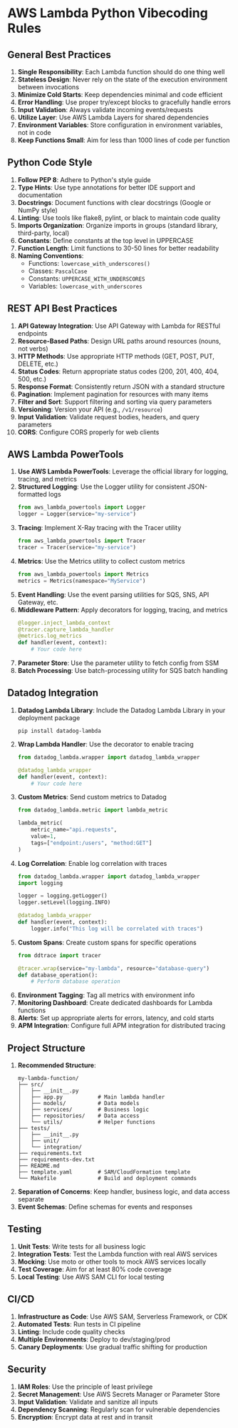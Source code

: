 # AWS Lambda Python Vibecoding Rules

## General Best Practices

1. **Single Responsibility**: Each Lambda function should do one thing well
2. **Stateless Design**: Never rely on the state of the execution environment between invocations
3. **Minimize Cold Starts**: Keep dependencies minimal and code efficient
4. **Error Handling**: Use proper try/except blocks to gracefully handle errors
5. **Input Validation**: Always validate incoming events/requests
6. **Utilize Layer**: Use AWS Lambda Layers for shared dependencies
7. **Environment Variables**: Store configuration in environment variables, not in code
8. **Keep Functions Small**: Aim for less than 1000 lines of code per function

## Python Code Style

1. **Follow PEP 8**: Adhere to Python's style guide
2. **Type Hints**: Use type annotations for better IDE support and documentation
3. **Docstrings**: Document functions with clear docstrings (Google or NumPy style)
4. **Linting**: Use tools like flake8, pylint, or black to maintain code quality
5. **Imports Organization**: Organize imports in groups (standard library, third-party, local)
6. **Constants**: Define constants at the top level in UPPERCASE
7. **Function Length**: Limit functions to 30-50 lines for better readability
8. **Naming Conventions**:
   - Functions: `lowercase_with_underscores()`
   - Classes: `PascalCase`
   - Constants: `UPPERCASE_WITH_UNDERSCORES`
   - Variables: `lowercase_with_underscores`

## REST API Best Practices

1. **API Gateway Integration**: Use API Gateway with Lambda for RESTful endpoints
2. **Resource-Based Paths**: Design URL paths around resources (nouns, not verbs)
3. **HTTP Methods**: Use appropriate HTTP methods (GET, POST, PUT, DELETE, etc.)
4. **Status Codes**: Return appropriate status codes (200, 201, 400, 404, 500, etc.)
5. **Response Format**: Consistently return JSON with a standard structure
6. **Pagination**: Implement pagination for resources with many items
7. **Filter and Sort**: Support filtering and sorting via query parameters
8. **Versioning**: Version your API (e.g., `/v1/resource`)
9. **Input Validation**: Validate request bodies, headers, and query parameters
10. **CORS**: Configure CORS properly for web clients

## AWS Lambda PowerTools

1. **Use AWS Lambda PowerTools**: Leverage the official library for logging, tracing, and metrics
2. **Structured Logging**: Use the Logger utility for consistent JSON-formatted logs
   ```python
   from aws_lambda_powertools import Logger
   logger = Logger(service="my-service")
   ```
3. **Tracing**: Implement X-Ray tracing with the Tracer utility
   ```python
   from aws_lambda_powertools import Tracer
   tracer = Tracer(service="my-service")
   ```
4. **Metrics**: Use the Metrics utility to collect custom metrics
   ```python
   from aws_lambda_powertools import Metrics
   metrics = Metrics(namespace="MyService")
   ```
5. **Event Handling**: Use the event parsing utilities for SQS, SNS, API Gateway, etc.
6. **Middleware Pattern**: Apply decorators for logging, tracing, and metrics
   ```python
   @logger.inject_lambda_context
   @tracer.capture_lambda_handler
   @metrics.log_metrics
   def handler(event, context):
       # Your code here
   ```
7. **Parameter Store**: Use the parameter utility to fetch config from SSM
8. **Batch Processing**: Use batch-processing utility for SQS batch handling

## Datadog Integration

1. **Datadog Lambda Library**: Include the Datadog Lambda Library in your deployment package
   ```
   pip install datadog-lambda
   ```
2. **Wrap Lambda Handler**: Use the decorator to enable tracing
   ```python
   from datadog_lambda.wrapper import datadog_lambda_wrapper
   
   @datadog_lambda_wrapper
   def handler(event, context):
       # Your code here
   ```
3. **Custom Metrics**: Send custom metrics to Datadog
   ```python
   from datadog_lambda.metric import lambda_metric
   
   lambda_metric(
       metric_name="api.requests",
       value=1,
       tags=["endpoint:/users", "method:GET"]
   )
   ```
4. **Log Correlation**: Enable log correlation with traces
   ```python
   from datadog_lambda.wrapper import datadog_lambda_wrapper
   import logging
   
   logger = logging.getLogger()
   logger.setLevel(logging.INFO)
   
   @datadog_lambda_wrapper
   def handler(event, context):
       logger.info("This log will be correlated with traces")
   ```
5. **Custom Spans**: Create custom spans for specific operations
   ```python
   from ddtrace import tracer
   
   @tracer.wrap(service="my-lambda", resource="database-query")
   def database_operation():
       # Perform database operation
   ```
6. **Environment Tagging**: Tag all metrics with environment info
7. **Monitoring Dashboard**: Create dedicated dashboards for Lambda functions
8. **Alerts**: Set up appropriate alerts for errors, latency, and cold starts
9. **APM Integration**: Configure full APM integration for distributed tracing

## Project Structure

1. **Recommended Structure**:
   ```
   my-lambda-function/
   ├── src/
   │   ├── __init__.py
   │   ├── app.py           # Main lambda handler
   │   ├── models/          # Data models
   │   ├── services/        # Business logic
   │   ├── repositories/    # Data access
   │   └── utils/           # Helper functions
   ├── tests/
   │   ├── __init__.py
   │   ├── unit/
   │   └── integration/
   ├── requirements.txt
   ├── requirements-dev.txt
   ├── README.md
   ├── template.yaml        # SAM/CloudFormation template
   └── Makefile             # Build and deployment commands
   ```
2. **Separation of Concerns**: Keep handler, business logic, and data access separate
3. **Event Schemas**: Define schemas for events and responses

## Testing

1. **Unit Tests**: Write tests for all business logic
2. **Integration Tests**: Test the Lambda function with real AWS services
3. **Mocking**: Use moto or other tools to mock AWS services locally
4. **Test Coverage**: Aim for at least 80% code coverage
5. **Local Testing**: Use AWS SAM CLI for local testing

## CI/CD

1. **Infrastructure as Code**: Use AWS SAM, Serverless Framework, or CDK
2. **Automated Tests**: Run tests in CI pipeline
3. **Linting**: Include code quality checks
4. **Multiple Environments**: Deploy to dev/staging/prod
5. **Canary Deployments**: Use gradual traffic shifting for production

## Security

1. **IAM Roles**: Use the principle of least privilege
2. **Secret Management**: Use AWS Secrets Manager or Parameter Store
3. **Input Validation**: Validate and sanitize all inputs
4. **Dependency Scanning**: Regularly scan for vulnerable dependencies
5. **Encryption**: Encrypt data at rest and in transit
